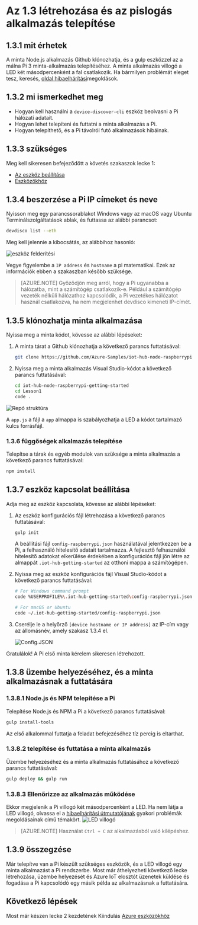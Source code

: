 <properties
 pageTitle="Készíthetnek és helyezhetnek üzembe a pislogás alkalmazás |} Microsoft Azure"
 description="A minta Node.js alkalmazás Github klónozhatja, és a 3-as Pi málna falra e alkalmazás telepítéséhez gulp. Minta alkalmazás villogó a LED két másodpercenként a fal csatlakozik."
 services="iot-hub"
 documentationCenter=""
 authors="shizn"
 manager="timlt"
 tags=""
 keywords=""/>

<tags
 ms.service="iot-hub"
 ms.devlang="multiple"
 ms.topic="article"
 ms.tgt_pltfrm="na"
 ms.workload="na"
 ms.date="10/21/2016"
 ms.author="xshi"/>

# <a name="13-create-and-deploy-the-blink-application"></a>Az 1.3 létrehozása és az pislogás alkalmazás telepítése

## <a name="131-what-you-will-do"></a>1.3.1 mit érhetek

A minta Node.js alkalmazás Github klónozhatja, és a gulp eszközzel az a málna Pi 3 minta-alkalmazás telepítéséhez. A minta alkalmazás villogó a LED két másodpercenként a fal csatlakozik. Ha bármilyen problémát eleget tesz, keresés, [oldal hibaelhárítási](iot-hub-raspberry-pi-kit-node-troubleshooting.md)megoldások.

## <a name="132-what-you-will-learn"></a>1.3.2 mi ismerkedhet meg

- Hogyan kell használni a `device-discover-cli` eszköz beolvasni a Pi hálózati adatait.
- Hogyan lehet telepíteni és futtatni a minta alkalmazás a Pi.
- Hogyan telepíthető, és a Pi távolról futó alkalmazások hibáinak.

## <a name="133-what-you-need"></a>1.3.3 szükséges

Meg kell sikeresen befejeződött a követés szakaszok lecke 1:

- [Az eszköz beállítása](iot-hub-raspberry-pi-kit-node-lesson1-configure-your-device.md)
- [Eszközökhöz](iot-hub-raspberry-pi-kit-node-lesson1-get-the-tools-win32.md)

## <a name="134-obtain-the-ip-address-and-host-name-of-your-pi"></a>1.3.4 beszerzése a Pi IP címeket és neve

Nyisson meg egy parancssorablakot Windows vagy az macOS vagy Ubuntu Terminálszolgáltatások ablak, és futtassa az alábbi parancsot:

```bash
devdisco list --eth
```

Meg kell jelennie a kibocsátás, az alábbihoz hasonló:

![eszköz felderítési](media/iot-hub-raspberry-pi-lessons/lesson1/device_discovery.png)

Vegye figyelembe a `IP address` és `hostname` a pi matematikai. Ezek az információk ebben a szakaszban később szüksége.

> [AZURE.NOTE] Győződjön meg arról, hogy a Pi ugyanabba a hálózatba, mint a számítógép csatlakozik-e. Például a számítógép vezeték nélküli hálózathoz kapcsolódik, a Pi vezetékes hálózatot használ csatlakozva, ha nem megjelenhet devdisco kimeneti IP-címét.

## <a name="135-clone-the-sample-application"></a>1.3.5 klónozhatja minta alkalmazása

Nyissa meg a minta kódot, kövesse az alábbi lépéseket:

1. A minta tárat a Github klónozhatja a következő parancs futtatásával:

    ```bash
    git clone https://github.com/Azure-Samples/iot-hub-node-raspberrypi-getting-started.git
    ```

2. Nyissa meg a minta alkalmazás Visual Studio-kódot a következő parancs futtatásával:

    ```bash
    cd iot-hub-node-raspberrypi-getting-started
    cd Lesson1
    code .
    ```

![Repó struktúra](media/iot-hub-raspberry-pi-lessons/lesson1/vscode-blink-mac.png)

A `app.js` a fájl a `app` almappa is szabályozhatja a LED a kódot tartalmazó kulcs forrásfájl.

### <a name="136-install-application-dependencies"></a>1.3.6 függőségek alkalmazás telepítése

Telepítse a tárak és egyéb modulok van szüksége a minta alkalmazás a következő parancs futtatásával:

```bash
npm install
```

## <a name="137-configure-the-device-connection"></a>1.3.7 eszköz kapcsolat beállítása

Adja meg az eszköz kapcsolata, kövesse az alábbi lépéseket:

1. Az eszköz konfigurációs fájl létrehozása a következő parancs futtatásával:

    ```bash
    gulp init
    ```

    A beállítási fájl `config-raspberrypi.json` használatával jelentkezzen be a Pi, a felhasználó hitelesítő adatait tartalmazza. A fejlesztő felhasználói hitelesítő adatokat elkerülése érdekében a konfigurációs fájl jön létre az almappát `.iot-hub-getting-started` az otthoni mappa a számítógépen.

2. Nyissa meg az eszköz konfigurációs fájl Visual Studio-kódot a következő parancs futtatásával:

    ```bash
    # For Windows command prompt
    code %USERPROFILE%\.iot-hub-getting-started\config-raspberrypi.json

    # For macOS or Ubuntu
    code ~/.iot-hub-getting-started/config-raspberrypi.json
    ```

3. Cserélje le a helyőrző `[device hostname or IP address]` az IP-cím vagy az állomásnév, amely szakasz 1.3.4 el.

    ![Config.JSON](media/iot-hub-raspberry-pi-lessons/lesson1/vscode-config-mac.png)

Gratulálok! A Pi első minta kérelem sikeresen létrehozott.

## <a name="138-deploy-and-run-the-sample-application"></a>1.3.8 üzembe helyezéséhez, és a minta alkalmazásnak a futtatására

### <a name="1381-install-nodejs-and-npm-on-your-pi"></a>1.3.8.1 Node.js és NPM telepítése a Pi

Telepítése Node.js és NPM a Pi a következő parancs futtatásával:

```bash
gulp install-tools
```

Az első alkalommal futtatja a feladat befejezéséhez tíz percig is eltarthat.

### <a name="1382-deploy-and-run-the-sample-app"></a>1.3.8.2 telepítése és futtatása a minta alkalmazás

Üzembe helyezéséhez és a minta alkalmazás futtatásához a következő parancs futtatásával:

```bash
gulp deploy && gulp run
```

### <a name="1383-verify-the-app-works"></a>1.3.8.3 Ellenőrizze az alkalmazás működése

Ekkor megjelenik a Pi villogó két másodpercenként a LED.  Ha nem látja a LED villogó, olvassa el a [hibaelhárítási útmutatójának](iot-hub-raspberry-pi-kit-node-troubleshooting.md) gyakori problémák megoldásainak című témakört.
![LED villogó](media/iot-hub-raspberry-pi-lessons/lesson1/led_blinking.jpg)

> [AZURE.NOTE] Használat `Ctrl + C` az alkalmazásból való kilépéshez.

## <a name="139-summary"></a>1.3.9 összegzése

Már telepítve van a Pi készült szükséges eszközök, és a LED villogó egy minta alkalmazást a Pi rendszerbe. Most már áthelyezheti következő lecke létrehozása, üzembe helyezését és Azure IoT elosztót üzenetek küldése és fogadása a Pi kapcsolódó egy másik példa az alkalmazásnak a futtatására.

## <a name="next-steps"></a>Következő lépések

Most már készen lecke 2 kezdetének Kiindulás [Azure eszközökhöz](iot-hub-raspberry-pi-kit-node-lesson2-get-azure-tools-win32.md)
